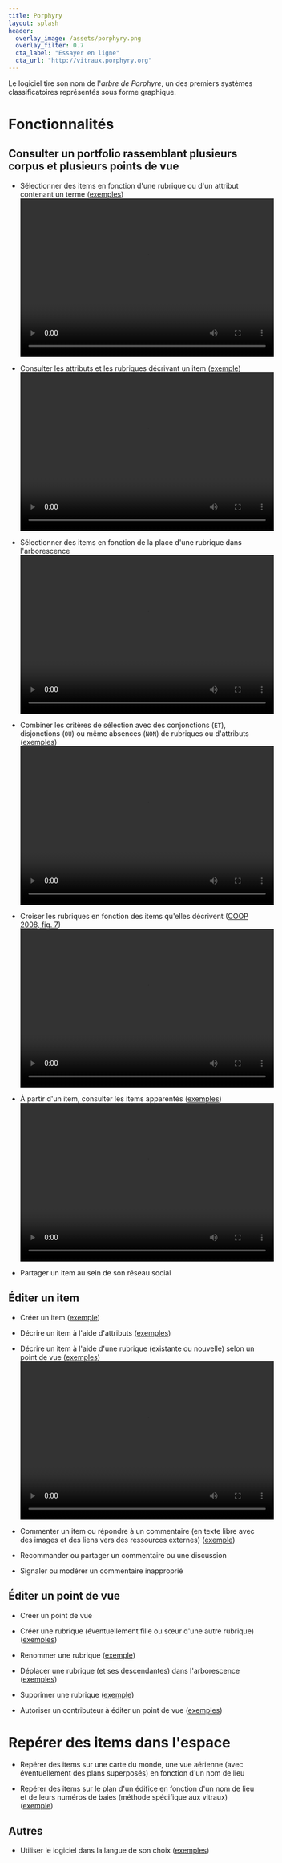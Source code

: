 ```yaml
---
title: Porphyry
layout: splash
header:
  overlay_image: /assets/porphyry.png
  overlay_filter: 0.7
  cta_label: "Essayer en ligne"
  cta_url: "http://vitraux.porphyry.org"
---
```


Le logiciel tire son nom de l'*arbre de Porphyre*, 
un des premiers systèmes classificatoires représentés sous forme graphique.

# Fonctionnalités

## Consulter un portfolio rassemblant plusieurs corpus et plusieurs points de vue

 - Sélectionner des items en fonction d'une rubrique ou d'un attribut contenant un terme ([exemples](https://github.com/Hypertopic/Porphyry/blob/v7/features/portfolio_search.feature)) 
<video width="506" height="316" controls=""><source src="/assets/porphyry_topic_search.mp4" type="video/mp4">Votre navigateur ne sait pas afficher des vidéos au format MPEG 4.</video>

 - Consulter les attributs et les rubriques décrivant un item ([exemple](https://github.com/Hypertopic/Porphyry/blob/v7/features/item_consult.feature))
<video width="506" height="316" controls=""><source src="/assets/porphyry_item_consult.mp4" type="video/mp4">Votre navigateur ne sait pas afficher des vidéos au format MPEG 4.</video>

 - Sélectionner des items en fonction de la place d'une rubrique dans l'arborescence
<video width="506" height="316" controls=""><source src="/assets/porphyry_tree_structure_topic_search.mp4" type="video/mp4">Votre navigateur ne sait pas afficher des vidéos au format MPEG 4.</video>

 - Combiner les critères de sélection avec des conjonctions (`ET`), disjonctions (`OU`) ou même absences (`NON`) de rubriques ou d'attributs ([exemples](https://github.com/Hypertopic/Porphyry/blob/v7/features/portfolio_browse.feature))
<video width="506" height="316" controls=""><source src="/assets/porphyry_boolean_consult.mp4" type="video/mp4">Votre navigateur ne sait pas afficher des vidéos au format MPEG 4.</video>
 
 - Croiser les rubriques en fonction des items qu'elles décrivent ([COOP 2008, fig. 7](https://hal-utt.archives-ouvertes.fr/hal-02917695))
<video width="506" height="316" controls=""><source src="/assets/porphyry_cross_topic.mp4" type="video/mp4">Votre navigateur ne sait pas afficher des vidéos au format MPEG 4.</video>
 
 - À partir d'un item, consulter les items apparentés ([exemples](https://github.com/Hypertopic/Porphyry/blob/v7/features/item_get_related_items.feature))
<video width="506" height="316" controls=""><source src="/assets/porphyry_items_with_same_topic.mp4" type="video/mp4">Votre navigateur ne sait pas afficher des vidéos au format MPEG 4.</video>

 - Partager un item au sein de son réseau social


## Éditer un item

 - Créer un item ([exemple](https://github.com/Hypertopic/Porphyry/blob/v7/features/porfolio_corpus_item_create.feature))
 
 - Décrire un item à l'aide d'attributs ([exemples](https://github.com/Hypertopic/Porphyry/blob/v7/features/item_set_attribute.feature))
 
 - Décrire un item à l'aide d'une rubrique (existante ou nouvelle) selon un point de vue ([exemples](https://github.com/Hypertopic/Porphyry/blob/v7/features/item_assign_topic.feature))
<video width="506" height="316" controls=""><source src="/assets/porphyry_item_assign_topic.mp4" type="video/mp4">Votre navigateur ne sait pas afficher des vidéos au format MPEG 4.</video>
 
 - Commenter un item ou répondre à un commentaire (en texte libre avec des images et des liens vers des ressources externes) ([exemple](https://github.com/Hypertopic/Porphyry/blob/v7/features/item_comment.feature))
 
 - Recommander ou partager un commentaire ou une discussion
 
 - Signaler ou modérer un commentaire inapproprié
  
## Éditer un point de vue

 - Créer un point de vue
 
 - Créer une rubrique (éventuellement fille ou sœur d'une autre rubrique) ([exemples](https://github.com/Hypertopic/Porphyry/blob/v7/features/viewpoint_topic_create.feature))
 
 - Renommer une rubrique ([exemple](https://github.com/Hypertopic/Porphyry/blob/v7/features/viewpoint_topic_rename.feature))
 
 - Déplacer une rubrique (et ses descendantes) dans l'arborescence ([exemples](https://github.com/Hypertopic/Porphyry/blob/v7/features/viewpoint_topic_move.feature))
 
 - Supprimer une rubrique ([exemple](https://github.com/Hypertopic/Porphyry/blob/v7/features/viewpoint_topic_delete.feature))
 
 - Autoriser un contributeur à éditer un point de vue ([exemples](https://github.com/Hypertopic/Porphyry/blob/v7/features/viewpoint_authorize_editing.feature))

# Repérer des items dans l'espace

- Repérer des items sur une carte du monde, une vue aérienne (avec éventuellement des plans superposés) en fonction d'un nom de lieu

- Repérer des items sur le plan d'un édifice en fonction d'un nom de lieu et de leurs numéros de baies (méthode spécifique aux vitraux) ([exemple](https://github.com/Hypertopic/Porphyry/blob/v7/features/portfolio_browse_spatially.feature))

## Autres

- Utiliser le logiciel dans la langue de son choix ([exemples](https://github.com/Hypertopic/Porphyry/blob/v7/features/lang_set.feature))
